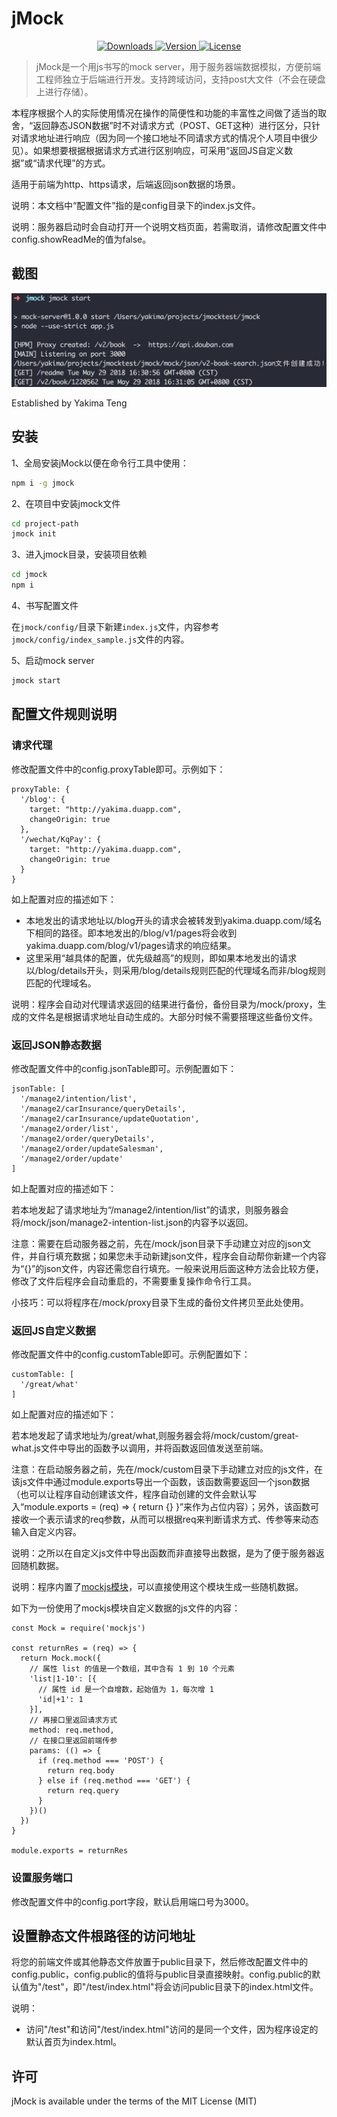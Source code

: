 # jMock

<p align="center">
  <a href="https://npmcharts.com/compare/jmock?minimal=true">
    <img src="https://img.shields.io/npm/dm/jmock.svg" alt="Downloads">
  </a>
  <a href="https://www.npmjs.com/package/jmock">
    <img src="https://img.shields.io/npm/v/jmock.svg" alt="Version">
  </a>
  <a href="https://www.npmjs.com/package/jmock">
    <img src="https://img.shields.io/npm/l/jmock.svg" alt="License">
  </a>
</p>

> jMock是一个用js书写的mock server，用于服务器端数据模拟，方便前端工程师独立于后端进行开发。支持跨域访问，支持post大文件（不会在硬盘上进行存储）。


本程序根据个人的实际使用情况在操作的简便性和功能的丰富性之间做了适当的取舍，“返回静态JSON数据”时不对请求方式（POST、GET这种）进行区分，只针对请求地址进行响应（因为同一个接口地址不同请求方式的情况个人项目中很少见）。如果想要根据根据请求方式进行区别响应，可采用“返回JS自定义数据”或“请求代理”的方式。

适用于前端为http、https请求，后端返回json数据的场景。

说明：本文档中“配置文件”指的是config目录下的index.js文件。

说明：服务器启动时会自动打开一个说明文档页面，若需取消，请修改配置文件中config.showReadMe的值为false。

## 截图

![](https://github.com/Yakima-Teng/jmock/raw/master/screenshots/console.png)

Established by Yakima Teng

## 安装

1、全局安装jMock以便在命令行工具中使用：
```bash
npm i -g jmock
```

2、在项目中安装jmock文件
```bash
cd project-path
jmock init
```

3、进入jmock目录，安装项目依赖
```bash
cd jmock
npm i
```

4、书写配置文件

在`jmock/config/`目录下新建`index.js`文件，内容参考`jmock/config/index_sample.js`文件的内容。

5、启动mock server
```bash
jmock start
```

## 配置文件规则说明


### 请求代理

修改配置文件中的config.proxyTable即可。示例如下：

```
proxyTable: {
  '/blog': {
    target: "http://yakima.duapp.com",
    changeOrigin: true
  },
  '/wechat/KqPay': {
    target: "http://yakima.duapp.com",
    changeOrigin: true
  }
}
```

如上配置对应的描述如下：

- 本地发出的请求地址以/blog开头的请求会被转发到yakima.duapp.com/域名下相同的路径。即本地发出的/blog/v1/pages将会收到yakima.duapp.com/blog/v1/pages请求的响应结果。
- 这里采用“越具体的配置，优先级越高”的规则，即如果本地发出的请求以/blog/details开头，则采用/blog/details规则匹配的代理域名而非/blog规则匹配的代理域名。

说明：程序会自动对代理请求返回的结果进行备份，备份目录为/mock/proxy，生成的文件名是根据请求地址自动生成的。大部分时候不需要搭理这些备份文件。


### 返回JSON静态数据

修改配置文件中的config.jsonTable即可。示例配置如下：

```
jsonTable: [
  '/manage2/intention/list',
  '/manage2/carInsurance/queryDetails',
  '/manage2/carInsurance/updateQuotation',
  '/manage2/order/list',
  '/manage2/order/queryDetails',
  '/manage2/order/updateSalesman',
  '/manage2/order/update'
]
```

如上配置对应的描述如下：

若本地发起了请求地址为“/manage2/intention/list”的请求，则服务器会将/mock/json/manage2-intention-list.json的内容予以返回。

注意：需要在启动服务器之前，先在/mock/json目录下手动建立对应的json文件，并自行填充数据；如果您未手动新建json文件，程序会自动帮你新建一个内容为“{}”的json文件，内容还需您自行填充。一般来说用后面这种方法会比较方便，修改了文件后程序会自动重启的，不需要重复操作命令行工具。

小技巧：可以将程序在/mock/proxy目录下生成的备份文件拷贝至此处使用。


### 返回JS自定义数据

修改配置文件中的config.customTable即可。示例配置如下：

```
customTable: [
  '/great/what'
]
```

如上配置对应的描述如下：

若本地发起了请求地址为/great/what,则服务器会将/mock/custom/great-what.js文件中导出的函数予以调用，并将函数返回值发送至前端。

注意：在启动服务器之前，先在/mock/custom目录下手动建立对应的js文件，在该js文件中通过module.exports导出一个函数，该函数需要返回一个json数据（也可以让程序自动创建该文件，程序自动创建的文件会默认写入“module.exports = (req) => { return {} }”来作为占位内容）；另外，该函数可接收一个表示请求的req参数，从而可以根据req来判断请求方式、传参等来动态输入自定义内容。

说明：之所以在自定义js文件中导出函数而非直接导出数据，是为了便于服务器返回随机数据。

说明：程序内置了[mockjs模块](http://mockjs.com/)，可以直接使用这个模块生成一些随机数据。

如下为一份使用了mockjs模块自定义数据的js文件的内容：

```
const Mock = require('mockjs')

const returnRes = (req) => {
  return Mock.mock({
    // 属性 list 的值是一个数组，其中含有 1 到 10 个元素
    'list|1-10': [{
      // 属性 id 是一个自增数，起始值为 1，每次增 1
      'id|+1': 1
    }],
    // 再接口里返回请求方式
    method: req.method,
    // 在接口里返回前端传参
    params: (() => {
      if (req.method === 'POST') {
        return req.body
      } else if (req.method === 'GET') {
        return req.query
      }
    })()
  })
}

module.exports = returnRes
```

### 设置服务端口

修改配置文件中的config.port字段，默认启用端口号为3000。


## 设置静态文件根路径的访问地址

将您的前端文件或其他静态文件放置于public目录下，然后修改配置文件中的config.public，config.public的值将与public目录直接映射。config.public的默认值为"/test"，即"/test/index.html"将会访问public目录下的index.html文件。

说明：

- 访问"/test"和访问"/test/index.html"访问的是同一个文件，因为程序设定的默认首页为index.html。

## 许可

jMock is available under the terms of the MIT License (MIT)
